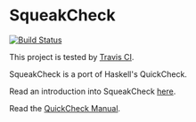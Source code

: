 SqueakCheck
=======
[![Build Status](https://travis-ci.org/hpi-swa-teaching/SWT17-Project-14.svg?branch=master)](https://travis-ci.org/hpi-swa-teaching/SWT17-Project-14)

This project is tested by [Travis CI](https://travis-ci.org/hpi-swa-teaching/SWT17-Project-14).

SqueakCheck is a port of Haskell's QuickCheck.  

Read an introduction into SqueakCheck [here](https://tech.labs.oliverwyman.com/blog/2011/09/13/checking-squeak-quickly/).  

Read the [QuickCheck Manual](http://www.cse.chalmers.se/~rjmh/QuickCheck/manual.html).

